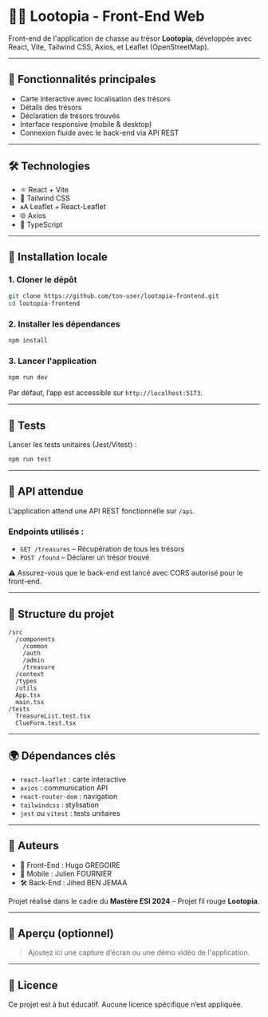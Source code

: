 # 🏴‍☠️ Lootopia - Front-End Web

Front-end de l'application de chasse au trésor **Lootopia**, développée avec React, Vite, Tailwind CSS, Axios, et Leaflet (OpenStreetMap).

---

## 🚀 Fonctionnalités principales

- Carte interactive avec localisation des trésors
- Détails des trésors
- Déclaration de trésors trouvés
- Interface responsive (mobile & desktop)
- Connexion fluide avec le back-end via API REST

---

## 🛠️ Technologies

- ⚛️ React + Vite
- 🎨 Tailwind CSS
- 🗚️ Leaflet + React-Leaflet
- 🌐 Axios
- 🧠 TypeScript

---

## 📆 Installation locale

### 1. Cloner le dépôt

```bash
git clone https://github.com/ton-user/lootopia-frontend.git
cd lootopia-frontend
```

### 2. Installer les dépendances

```bash
npm install
```

### 3. Lancer l'application

```bash
npm run dev
```

Par défaut, l’app est accessible sur `http://localhost:5173`.

---

## 🥪 Tests

Lancer les tests unitaires (Jest/Vitest) :

```bash
npm run test
```

---

## 🔗 API attendue

L'application attend une API REST fonctionnelle sur `/api`.

### Endpoints utilisés :

- `GET /treasures` – Récupération de tous les trésors
- `POST /found` – Déclarer un trésor trouvé

⚠️ Assurez-vous que le back-end est lancé avec CORS autorisé pour le front-end.

---

## 📁 Structure du projet

```
/src
  /components
    /common
    /auth
    /admin
    /treasure
  /context
  /types
  /utils
  App.tsx
  main.tsx
/tests
  TreasureList.test.tsx
  ClueForm.test.tsx
```

---

## 🌍 Dépendances clés

- `react-leaflet` : carte interactive
- `axios` : communication API
- `react-router-dom` : navigation
- `tailwindcss` : stylisation
- `jest` ou `vitest` : tests unitaires

---

## 🤝 Auteurs

- 🎨 Front-End : Hugo GREGOIRE
- 📱 Mobile : Julien FOURNIER
- 🛠️ Back-End : Jihed BEN JEMAA

Projet réalisé dans le cadre du **Mastère ESI 2024** – Projet fil rouge **Lootopia**.

---

## 📸 Aperçu (optionnel)

> Ajoutez ici une capture d’écran ou une démo vidéo de l'application.

---

## 📝 Licence

Ce projet est à but éducatif. Aucune licence spécifique n’est appliquée.
